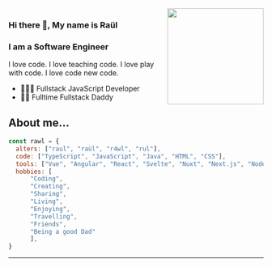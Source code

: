 <img width=190 align="right" src="https://avatars.githubusercontent.com/u/8463332?s=400&u=35632710cf9ef5708f5a732e64bbd4e2b7efdd40&v=4" />

### Hi there 👋, My name is Raül

### I am a Software Engineer

I love code. I love teaching code. I love play with code. I love code new code.

- 👨🏻‍💻 Fullstack JavaScript Developer
- 👶🏼 Fulltime Fullstack Daddy

## About me...
```js
const rawl = {
  alters: ["raul", "raül", "r4wl", "rul"],
  code: ["TypeScript", "JavaScript", "Java", "HTML", "CSS"],
  tools: ["Vue", "Angular", "React", "Svelte", "Nuxt", "Next.js", "Node.js", "Firebase", "Spring", "Docker"],
  hobbies: [
      "Coding",
      "Creating",
      "Sharing",
      "Living",
      "Enjoying",
      "Travelling",
      "Friends",
      "Being a good Dad"
      ],
}
```
---
